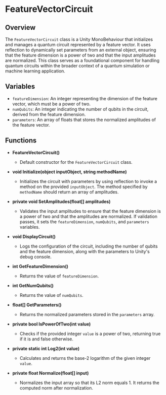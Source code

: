 # FeatureVectorCircuit

## Overview
The `FeatureVectorCircuit` class is a Unity MonoBehaviour that initializes and manages a quantum circuit represented by a feature vector. It uses reflection to dynamically set parameters from an external object, ensuring that the feature dimension is a power of two and that the input amplitudes are normalized. This class serves as a foundational component for handling quantum circuits within the broader context of a quantum simulation or machine learning application.

## Variables

- `featureDimension`: An integer representing the dimension of the feature vector, which must be a power of two.
- `numQubits`: An integer indicating the number of qubits in the circuit, derived from the feature dimension.
- `parameters`: An array of floats that stores the normalized amplitudes of the feature vector.

## Functions

- **FeatureVectorCircuit()**
  - Default constructor for the `FeatureVectorCircuit` class.

- **void Initialize(object inputObject, string methodName)**
  - Initializes the circuit with parameters by using reflection to invoke a method on the provided `inputObject`. The method specified by `methodName` should return an array of amplitudes.

- **private void SetAmplitudes(float[] amplitudes)**
  - Validates the input amplitudes to ensure that the feature dimension is a power of two and that the amplitudes are normalized. If validation passes, it sets the `featureDimension`, `numQubits`, and `parameters` variables.

- **void DisplayCircuit()**
  - Logs the configuration of the circuit, including the number of qubits and the feature dimension, along with the parameters to Unity's debug console.

- **int GetFeatureDimension()**
  - Returns the value of `featureDimension`.

- **int GetNumQubits()**
  - Returns the value of `numQubits`.

- **float[] GetParameters()**
  - Returns the normalized parameters stored in the `parameters` array.

- **private bool IsPowerOfTwo(int value)**
  - Checks if the provided integer `value` is a power of two, returning true if it is and false otherwise.

- **private static int Log2(int value)**
  - Calculates and returns the base-2 logarithm of the given integer `value`.

- **private float Normalize(float[] input)**
  - Normalizes the input array so that its L2 norm equals 1. It returns the computed norm after normalization.